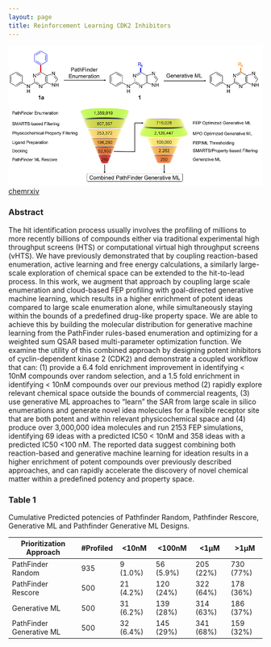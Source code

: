 ```yaml
---
layout: page
title: Reinforcement Learning CDK2 Inhibitors
---
```


![overview_pic](/assets/2020_02_10/preview.jpg)
[chemrxiv](https://chemrxiv.org/articles/Combining_Cloud-Based_Free_Energy_Calculations_Synthetically_Aware_Enumerations_and_Goal-Directed_Generative_Machine_Learning_for_Rapid_Large-Scale_Chemical_Exploration_and_Optimization/11825679/1)

### Abstract
The hit identification process usually involves the profiling of millions to more recently billions of compounds
either via traditional experimental high throughput screens (HTS) or computational virtual high throughput
screens (vHTS). We have previously demonstrated that by coupling reaction-based enumeration, active
learning and free energy calculations, a similarly large-scale exploration of chemical space can be extended to
the hit-to-lead process. In this work, we augment that approach by coupling large scale enumeration and
cloud-based FEP profiling with goal-directed generative machine learning, which results in a higher
enrichment of potent ideas compared to large scale enumeration alone, while simultaneously staying within
the bounds of a predefined drug-like property space. We are able to achieve this by building the molecular
distribution for generative machine learning from the PathFinder rules-based enumeration and optimizing for a
weighted sum QSAR based multi-parameter optimization function. We examine the utility of this combined
approach by designing potent inhibitors of cyclin-dependent kinase 2 (CDK2) and demonstrate a coupled
workflow that can: (1) provide a 6.4 fold enrichment improvement in identifying < 10nM compounds over
random selection, and a 1.5 fold enrichment in identifying < 10nM compounds over our previous method (2)
rapidly explore relevant chemical space outside the bounds of commercial reagents, (3) use generative ML
approaches to “learn” the SAR from large scale in silico enumerations and generate novel idea molecules for
a flexible receptor site that are both potent and within relevant physicochemical space and (4) produce over
3,000,000 idea molecules and run 2153 FEP simulations, identifying 69 ideas with a predicted IC50 < 10nM
and 358 ideas with a predicted IC50 <100 nM. The reported data suggest combining both reaction-based and
generative machine learning for ideation results in a higher enrichment of potent compounds over previously
described approaches, and can rapidly accelerate the discovery of novel chemical matter within a predefined
potency and property space.

### Table 1
Cumulative Predicted potencies of Pathfinder Random, Pathfinder Rescore, Generative ML and Pathfinder Generative ML Designs.

| Prioritization Approach | #Profiled | <10nM | <100nM | <1µM | >1µM |
|---|---|---|---|---|---|
| PathFinder Random | 935 | 9 (1.0%) | 56 (5.9%) | 205 (22%) | 730 (77%) |
| PathFinder Rescore | 500|  21 (4.2%) | 120 (24%) | 322 (64%) | 178 (36%) |
| Generative ML | 500 | 31 (6.2%) | 139 (28%) | 314 (63%) | 186 (37%) |
| PathFinder Generative ML | 500 | 32 (6.4%) | 145 (29%) | 341 (68%) | 159 (32%) |
